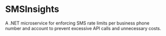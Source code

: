 # SMSInsights
A .NET microservice for enforcing SMS rate limits per business phone number and account to prevent excessive API calls and unnecessary costs.
